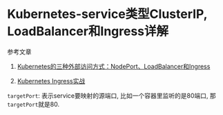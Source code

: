 # Kubernetes-service类型ClusterIP, LoadBalancer和Ingress详解

参考文章

1. [Kubernetes的三种外部访问方式：NodePort、LoadBalancer和Ingress](https://mp.weixin.qq.com/s/2Rmca-kCoRp0TtHhuDtNNg)

2. [Kubernetes Ingress实战](http://www.cnblogs.com/zhaojiankai/p/7896357.html)

`targetPort`: 表示service要映射的源端口, 比如一个容器里监听的是80端口, 那`targetPort`就是80. 
